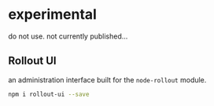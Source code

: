 # experimental
do not use. not currently published...

## Rollout UI
an administration interface built for the `node-rollout` module.

```sh
npm i rollout-ui --save
```

